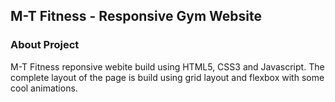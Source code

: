## M-T Fitness - Responsive Gym Website


### About Project

M-T Fitness reponsive webite build using HTML5, CSS3 and Javascript. The complete layout of the page is build using grid layout and flexbox with some cool animations.


